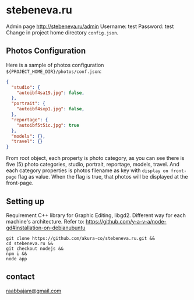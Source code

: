 # stebeneva.ru

Admin page http://stebeneva.ru/admin
Username: test
Password: test
Change in project home directory `config.json`.

## Photos Configuration

Here is a sample of photos configuration `${PROJECT_HOME_DIR}/photos/conf.json`:

```json
{
  "studio": {
    "autoibf4sa19.jpg": false,
  },
  "portrait": {
    "autoibf4sxp1.jpg": false,
  },
  "reportage": {
    "autoibf5t5ic.jpg": true
  },
  "models": {},
  "travel": {}
}
```

From root object, each property is photo category, as you can see there is five (5) photo categories, studio, portrait, reportage, models, travel. And each category properties is photos filename as key with `display on front-page` flag as value. When the flag is true, that photos will be displayed at the front-page.


## Setting up

Requirement C++ library for Graphic Editing, libgd2.
Different way for each machine's architecture.
Refer to: https://github.com/y-a-v-a/node-gd#installation-on-debianubuntu

```
git clone https://github.com/akura-co/stebeneva.ru.git &&
cd stebeneva.ru &&
git checkout nodejs &&
npm i &&
node app
```

## contact

raabbajam@gmail.com
